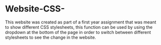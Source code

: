 # Website-CSS-
This website was created as part of a first year assignment that was meant to show different CSS stylesheets, this function can be used by using the dropdown at the bottom of the page in order to switch between different stylesheets to see the change in the website. 
